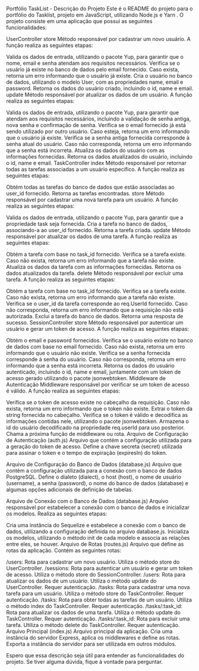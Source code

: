 Portfólio TaskList - Descrição do Projeto
Este é o README do projeto para o portfólio do Tasklist, projeto em JavaScript, utilizando Node.js e Yarn . O projeto consiste em uma aplicação que possui as seguintes funcionalidades:

UserController
store
Método responsável por cadastrar um novo usuário. A função realiza as seguintes etapas:

Valida os dados de entrada, utilizando o pacote Yup, para garantir que o nome, email e senha atendam aos requisitos necessários.
Verifica se o usuário já existe no banco de dados pelo email fornecido. Caso exista, retorna um erro informando que o usuário já existe.
Cria o usuário no banco de dados, utilizando o modelo User, com as propriedades name, email e password.
Retorna os dados do usuário criado, incluindo o id, name e email.
update
Método responsável por atualizar os dados de um usuário. A função realiza as seguintes etapas:

Valida os dados de entrada, utilizando o pacote Yup, para garantir que atendam aos requisitos necessários, incluindo a validação de senha antiga, nova senha e confirmação de senha.
Verifica se o email fornecido já está sendo utilizado por outro usuário. Caso esteja, retorna um erro informando que o usuário já existe.
Verifica se a senha antiga fornecida corresponde à senha atual do usuário. Caso não corresponda, retorna um erro informando que a senha está incorreta.
Atualiza os dados do usuário com as informações fornecidas.
Retorna os dados atualizados do usuário, incluindo o id, name e email.
TaskController
index
Método responsável por retornar todas as tarefas associadas a um usuário específico. A função realiza as seguintes etapas:

Obtém todas as tarefas do banco de dados que estão associadas ao user_id fornecido.
Retorna as tarefas encontradas.
store
Método responsável por cadastrar uma nova tarefa para um usuário. A função realiza as seguintes etapas:

Valida os dados de entrada, utilizando o pacote Yup, para garantir que a propriedade task seja fornecida.
Cria a tarefa no banco de dados, associando-a ao user_id fornecido.
Retorna a tarefa criada.
update
Método responsável por atualizar os dados de uma tarefa. A função realiza as seguintes etapas:

Obtém a tarefa com base no task_id fornecido.
Verifica se a tarefa existe. Caso não exista, retorna um erro informando que a tarefa não existe.
Atualiza os dados da tarefa com as informações fornecidas.
Retorna os dados atualizados da tarefa.
delete
Método responsável por excluir uma tarefa. A função realiza as seguintes etapas:

Obtém a tarefa com base no task_id fornecido.
Verifica se a tarefa existe. Caso não exista, retorna um erro informando que a tarefa não existe.
Verifica se o user_id da tarefa corresponde ao req.UserId fornecido. Caso não corresponda, retorna um erro informando que a requisição não está autorizada.
Exclui a tarefa do banco de dados.
Retorna uma resposta de sucesso.
SessionController
store
Método responsável por autenticar um usuário e gerar um token de acesso. A função realiza as seguintes etapas:

Obtém o email e password fornecidos.
Verifica se o usuário existe no banco de dados com base no email fornecido. Caso não exista, retorna um erro informando que o usuário não existe.
Verifica se a senha fornecida corresponde à senha do usuário. Caso não corresponda, retorna um erro informando que a senha está incorreta.
Retorna os dados do usuário autenticado, incluindo o id, name e email, juntamente com um token de acesso gerado utilizando o pacote jsonwebtoken.
Middleware de Autenticação
Middleware responsável por verificar se um token de acesso é válido. A função realiza as seguintes etapas:

Verifica se o token de acesso existe no cabeçalho da requisição. Caso não exista, retorna um erro informando que o token não existe.
Extrai o token da string fornecida no cabeçalho.
Verifica se o token é válido e decodifica as informações contidas nele, utilizando o pacote jsonwebtoken.
Armazena o id do usuário decodificado na propriedade req.userId para uso posterior.
Chama a próxima função de middleware ou rota.
Arquivo de Configuração de Autenticação (auth.js)
Arquivo que contém a configuração utilizada para a geração do token de acesso. Define a chave secreta (secret) utilizada para assinar o token e o tempo de expiração (expiresIn) do token.

Arquivo de Configuração do Banco de Dados (database.js)
Arquivo que contém a configuração utilizada para a conexão com o banco de dados PostgreSQL. Define o dialeto (dialect), o host (host), o nome de usuário (username), a senha (password), o nome do banco de dados (database) e algumas opções adicionais de definição de tabelas.

Arquivo de Conexão com o Banco de Dados (database.js)
Arquivo responsável por estabelecer a conexão com o banco de dados e inicializar os modelos. Realiza as seguintes etapas:

Cria uma instância do Sequelize e estabelece a conexão com o banco de dados, utilizando a configuração definida no arquivo database.js.
Inicializa os modelos, utilizando o método init de cada modelo e associa as relações entre eles, se houver.
Arquivo de Rotas (routes.js)
Arquivo que define as rotas da aplicação. Contém as seguintes rotas:

/users: Rota para cadastrar um novo usuário. Utiliza o método store do UserController.
/sessions: Rota para autenticar um usuário e gerar um token de acesso. Utiliza o método store do SessionController.
/users: Rota para atualizar os dados de um usuário. Utiliza o método update do UserController. Requer autenticação.
/tasks: Rota para cadastrar uma nova tarefa para um usuário. Utiliza o método store do TaskController. Requer autenticação.
/tasks: Rota para obter todas as tarefas de um usuário. Utiliza o método index do TaskController. Requer autenticação.
/tasks/:task_id: Rota para atualizar os dados de uma tarefa. Utiliza o método update do TaskController. Requer autenticação.
/tasks/:task_id: Rota para excluir uma tarefa. Utiliza o método delete do TaskController. Requer autenticação.
Arquivo Principal (index.js)
Arquivo principal da aplicação. Cria uma instância do servidor Express, aplica os middlewares e define as rotas. Exporta a instância do servidor para ser utilizada em outros módulos.

Espero que essa descrição seja útil para entender as funcionalidades do projeto. Se tiver alguma dúvida, fique à vontade para perguntar.